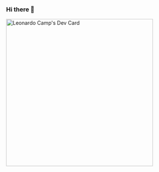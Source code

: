 ### Hi there 👋

<a href="https://app.daily.dev/LeoFrederiche"><img src="https://api.daily.dev/devcards/54c1bc60667b4349bb43c907b1dc426f.png?r=nf0" width="400" alt="Leonardo Camp's Dev Card"/></a>

<!--
**leofrederiche/leofrederiche** is a ✨ _special_ ✨ repository because its `README.md` (this file) appears on your GitHub profile.

Here are some ideas to get you started:

- 🔭 I’m currently working on ...
- 🌱 I’m currently learning ...
- 👯 I’m looking to collaborate on ...
- 🤔 I’m looking for help with ...
- 💬 Ask me about ...
- 📫 How to reach me: ...
- 😄 Pronouns: ...
- ⚡ Fun fact: ...
-->
